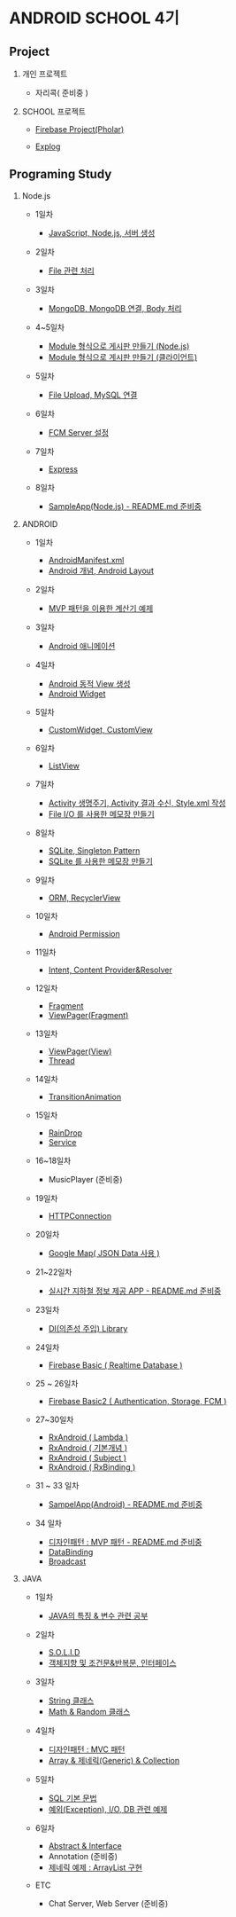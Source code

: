 # ANDROID SCHOOL 4기

## Project

1. 개인 프로젝트

    - 자리콕( 준비중 )

2. SCHOOL 프로젝트

    - [Firebase Project(Pholar)](https://github.com/Hooooong/Pholar)

    - [Explog](https://github.com/Hooooong/Explog)

## Programing Study

1. Node.js

    - 1일차

      - [JavaScript, Node.js, 서버 생성](https://github.com/Hooooong/DAY28_JavaScript-Node.js.git)

    - 2일차

      - [File 관련 처리](https://github.com/Hooooong/DAY29_Node.js)

    - 3일차

      - [MongoDB, MongoDB 연결, Body 처리](https://github.com/Hooooong/DAY30_Nodejs-POST-DB-)

    - 4~5일차

      - [Module 형식으로 게시판 만들기 (Node.js)](https://github.com/Hooooong/DAY33_BBS-Server-.git)
      - [Module 형식으로 게시판 만들기 (클라이언트)](https://github.com/Hooooong/DAY33_BBS-Android-)

    - 5일차

      - [File Upload, MySQL 연결](https://github.com/Hooooong/DAY34_Node.js)

    - 6일차

      - [FCM Server 설정](https://github.com/Hooooong/DAY37_FCM-Setting.git)

    - 7일차

      - [Express](https://github.com/Hooooong/DAY42_Express)

    - 8일차

      - [SampleApp(Node.js) - README.md 준비중](https://github.com/Hooooong/DAY43_SampleApp-Node.js-)

2. ANDROID

    - 1일차

      - [AndroidManifest.xml](https://github.com/Hooooong/DAY7_Manifest)
      - [Android 개념, Android Layout](https://github.com/Hooooong/DAY7_Android)

    - 2일차

      - [MVP 패턴을 이용한 계산기 예제](https://github.com/Hooooong/DAY8_Calculator)

    - 3일차

      - [Android 애니메이션](https://github.com/Hooooong/DAY9_Animation)

    - 4일차

      - [Android 동적 View 생성](https://github.com/Hooooong/DAY10_DynamicView)
      - [Android Widget](https://github.com/Hooooong/DAY10_Widget)

    - 5일차

      - [CustomWidget, CustomView](https://github.com/Hooooong/DAY11_CustomView)

    - 6일차

      - [ListView](https://github.com/Hooooong/DAY12_ListView)

    - 7일차

      - [Activity 생명주기, Activity 결과 수신, Style.xml 작성](https://github.com/Hooooong/DAY13_Activity_etc)
      - [File I/O 를 사용한 메모장 만들기](https://github.com/Hooooong/DAY12_Memo)

    - 8일차

      - [SQLite, Singleton Pattern](https://github.com/Hooooong/DAY14_SQLite-Singleton-Context.git)
      - [SQLite 를 사용한 메모장 만들기](https://github.com/Hooooong/DAY14_SQLiteMemo)

    - 9일차

      - [ORM, RecyclerView](https://github.com/Hooooong/DAY15_ORM-RecyclerView)

    - 10일차

      - [Android Permission](https://github.com/Hooooong/DAY16_Android_Permission.git)

    - 11일차

      - [Intent, Content Provider&Resolver](https://github.com/Hooooong/DAY17_Contact)

    - 12일차

      - [Fragment](https://github.com/Hooooong/DAY18_Fragment)
      - [ViewPager(Fragment)](https://github.com/Hooooong/DAY18_ViewPager-F-)

    - 13일차

      - [ViewPager(View)](https://github.com/Hooooong/DAY19_ViewPager-V-)
      - [Thread](https://github.com/Hooooong/DAY19_Thread)

    - 14일차

      - [TransitionAnimation](https://github.com/Hooooong/DAY21_Transition_Animation)

    - 15일차

      - [RainDrop](https://github.com/Hooooong/DAY22_RainDrop)
      - [Service](https://github.com/Hooooong/DAY22_Service)

    - 16~18일차

      - MusicPlayer (준비중)

    - 19일차

      - [HTTPConnection](https://github.com/Hooooong/DAY25_HTTPConnect)

    - 20일차

      - [Google Map( JSON Data 사용 )](https://github.com/Hooooong/DAY26_Bicycle)

    - 21~22일차

      - [실시간 지하철 정보 제공 APP - README.md 준비중](https://github.com/Hooooong/DAY27_Subway)

    - 23일차

      - [DI(의존성 주입) Library](https://github.com/Hooooong/DAY28_DependencyInjection.git)

    - 24일차

      - [Firebase Basic ( Realtime Database )](https://github.com/Hooooong/DAY35_FirebaseBasic)

    - 25 ~ 26일차

      - [Firebase Basic2 ( Authentication, Storage, FCM )](https://github.com/Hooooong/DAY36_FirebaseBasic2.git)

    - 27~30일차

      - [RxAndroid ( Lambda )](https://github.com/Hooooong/DAY39_RxJava)
      - [RxAndroid ( 기본개념 )](https://github.com/Hooooong/DAY40_RxJava2)
      - [RxAndroid ( Subject )](https://github.com/Hooooong/DAY40_RxJava3)
      - [RxAndroid ( RxBinding )](https://github.com/Hooooong/DAY41_RxJava4)

    - 31 ~ 33 일차

      - [SampelApp(Android) - README.md 준비중](https://github.com/Hooooong/DAY43_SampleApp-Android-)

    - 34 일차

      - [디자인패턴 : MVP 패턴 - README.md 준비중](https://github.com/Hooooong/DAY44_MVP)
      - [DataBinding](https://github.com/Hooooong/DAY44_DataBinding)
      - [Broadcast](https://github.com/Hooooong/DAY44_Broadcast)

3. JAVA

    - 1일차

      - [JAVA의 특징 & 변수 관련 공부](https://github.com/Hooooong/DAY1_HelloJava)

    - 2일차

      - [S.O.L.I.D](https://github.com/Hooooong/DAY2_S.O.L.I.D)
      - [객체지향 및 조건문&반복문, 인터페이스](https://github.com/Hooooong/DAY2_Change)

    - 3일차

      - [String 클래스](https://github.com/Hooooong/DAY3_StringClass)
      - [Math & Random 클래스](https://github.com/Hooooong/DAY3_MathClass)

    - 4일차

      - [디자인패턴 : MVC 패턴](https://github.com/Hooooong/DAY4_MVC)
      - [Array & 제네릭(Generic) & Collection](https://github.com/Hooooong/DAY4_Collections)

    - 5일차

      - [SQL 기본 문법](https://github.com/Hooooong/DAY5_SQL)
      - [예외(Exception), I/O, DB 관련 예제](https://github.com/Hooooong/DAY5_Memo)

    - 6일차

      - [Abstract & Interface](https://github.com/Hooooong/DAY6_Abstract-Interface)
      - Annotation (준비중)
      - [제네릭 예제 : ArrayList 구현](https://github.com/Hooooong/DAY6_GenericSample)

    - ETC

      - Chat Server, Web Server (준비중)
